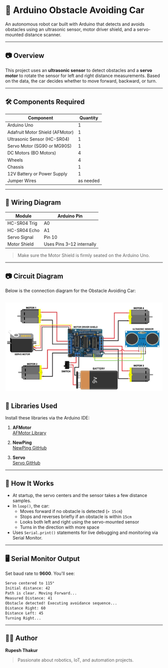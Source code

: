 # 🚗 Arduino Obstacle Avoiding Car

An autonomous robot car built with Arduino that detects and avoids obstacles using an ultrasonic sensor, motor driver shield, and a servo-mounted distance scanner.

---

## 📷 Overview

This project uses an **ultrasonic sensor** to detect obstacles and a **servo motor** to rotate the sensor for left and right distance measurements. Based on the data, the car decides whether to move forward, backward, or turn.

---

## 🛠 Components Required

| Component                        | Quantity | 
|----------------------------------|----------|
| Arduino Uno                      | 1        | 
| Adafruit Motor Shield (AFMotor) | 1        | 
| Ultrasonic Sensor (HC-SR04)      | 1        | 
| Servo Motor (SG90 or MG90S)     | 1        | 
| DC Motors (BO Motors)           | 4        | 
| Wheels                          | 4        |
| Chassis                         | 1        |
| 12V Battery or Power Supply     | 1        |
| Jumper Wires                    | as needed|

---

## 🔌 Wiring Diagram

| Module        | Arduino Pin | 
|---------------|-------------|
| HC-SR04 Trig  | A0          | 
| HC-SR04 Echo  | A1          |                                
| Servo Signal  | Pin 10      |                                
| Motor Shield  | Uses Pins 3–12 internally |

> Make sure the Motor Shield is firmly seated on the Arduino Uno.

---
## 📷 Circuit Diagram

Below is the connection diagram for the Obstacle Avoiding Car:

![Circuit Diagram](Circuit_Diagram.jpg)
---
## 🧠 Libraries Used

Install these libraries via the Arduino IDE:

1. **AFMotor**  
   [AFMotor Library](https://github.com/adafruit/Adafruit-Motor-Shield-library)

2. **NewPing**  
   [NewPing GitHub](https://github.com/livetronic/Arduino-NewPing)

3. **Servo**  
   [Servo GitHub](https://github.com/arduino-libraries/Servo.git)

---

## 📜 How It Works

- At startup, the servo centers and the sensor takes a few distance samples.
- In `loop()`, the car:  
  - Moves forward if no obstacle is detected (`> 15cm`)  
  - Stops and reverses briefly if an obstacle is within `15cm`  
  - Looks both left and right using the servo-mounted sensor  
  - Turns in the direction with more space
- Uses `Serial.print()` statements for live debugging and monitoring via Serial Monitor.

---

## 🖥 Serial Monitor Output

Set baud rate to **9600**. You'll see:
```
Servo centered to 115°
Initial distance: 42
Path is clear. Moving Forward...
Measured Distance: 41
Obstacle detected! Executing avoidance sequence...
Distance Right: 60
Distance Left: 45
Turning Right...
```

---

## 🧑‍💻 Author

**Rupesh Thakur**  
> Passionate about robotics, IoT, and automation projects.
